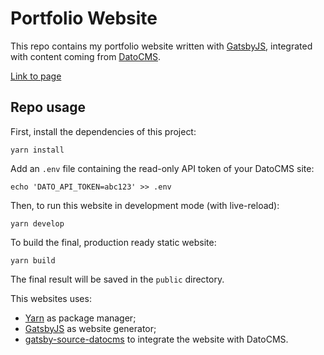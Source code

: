 # Portfolio Website

This repo contains my portfolio website written with [GatsbyJS](https://www.gatsbyjs.org/), integrated with content coming from [DatoCMS](https://www.datocms.com).



[Link to page](https://adrianberger.netlify.com/)


## Repo usage

First, install the dependencies of this project:

```
yarn install
```

Add an `.env` file containing the read-only API token of your DatoCMS site:

```
echo 'DATO_API_TOKEN=abc123' >> .env
```

Then, to run this website in development mode (with live-reload):

```
yarn develop
```

To build the final, production ready static website:

```
yarn build
```

The final result will be saved in the `public` directory.

This websites uses:

* [Yarn](https://yarnpkg.com/) as package manager;
* [GatsbyJS](https://github.com/gatsbyjs/gatsby) as website generator;
* [gatsby-source-datocms](https://github.com/datocms/gatsby-source-datocms) to integrate the website with DatoCMS.
